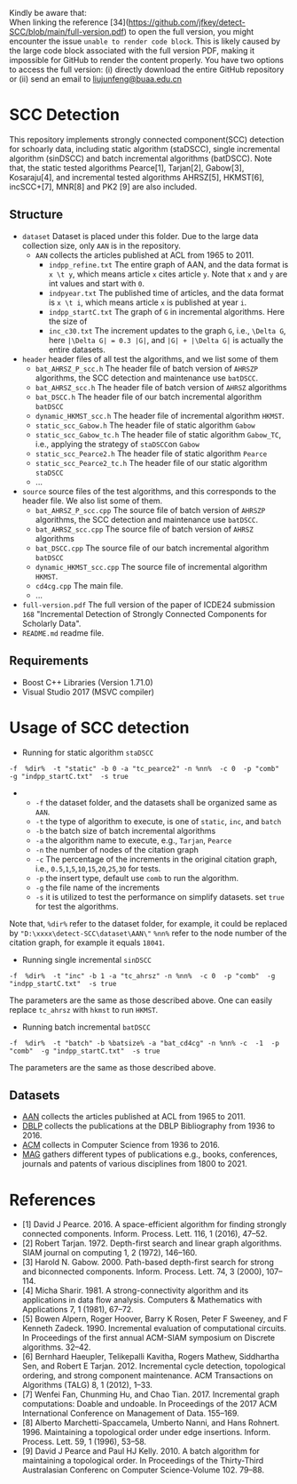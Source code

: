 Kindly be aware that:     
When linking the reference \[34\](https://github.com/jfkey/detect-SCC/blob/main/full-version.pdf) to open the full version, you might encounter the issue `unable to render code block`. This is likely caused by the large code block associated with the full version PDF, making it impossible for GitHub to render the content properly. 
You have two options to access the full version: (i) directly download the entire GitHub repository or (ii) send an email to liujunfeng@buaa.edu.cn


# SCC Detection
This repository implements strongly connected component(SCC) detection for schoarly data, including static algorithm (staDSCC), single incremental algorithm (sinDSCC) and batch incremental algorithms (batDSCC). 
Note that, the static tested algorithms Pearce[1], Tarjan[2], Gabow[3], Kosaraju[4], and incremental tested algorithms AHRSZ[5], HKMST[6], incSCC+[7], MNR[8] and PK2 [9] are also included. 

## Structure
* `dataset` Dataset is placed under this folder. Due to the large data collection size, only `AAN` is in the repository.
  * `AAN` collects the articles published at ACL from 1965 to 2011.
    * `indpp_refine.txt` The entire graph of AAN, and the data format is  `x \t y`, which means article `x` cites article `y`. Note that `x` and `y` are int values and start with `0`.
    * `indpyear.txt` The published time of articles, and the data format is  `x \t i`, which means article `x` is published at year `i`.
    * `indpp_startC.txt` The graph of `G` in incremental algorithms. Here the size of 
    * `inc_c30.txt` The increment updates to the graph `G`, i.e., `\Delta G`, here `|\Delta G| = 0.3 |G|`, and `|G| + |\Delta G|` is actually the entire datasets.   
* `header` header files of all test the algorithms, and we list some of them
  * `bat_AHRSZ_P_scc.h` The header file of batch version of `AHRSZP` algorithms, the SCC detection and maintenance use `batDSCC`.  
  * `bat_AHRSZ_scc.h` The header file of batch version of `AHRSZ` algorithms
  * `bat_DSCC.h` The header file of our batch incremental algorithm `batDSCC`
  * `dynamic_HKMST_scc.h` The header file of incremental algorithm `HKMST`. 
  * `static_scc_Gabow.h` The header file of static algorithm `Gabow`
  * `static_scc_Gabow_tc.h` The header file of static algorithm `Gabow_TC`, i.e., applying the strategy of `staDSCC`on `Gabow`
  * `static_scc_Pearce2.h`  The header file of static algorithm `Pearce`
  * `static_scc_Pearce2_tc.h` The header file of our static algorithm `staDSCC`
  * ...
* `source` source files of the test algorithms, and this corresponds to the header file. We also list some of them.
  * `bat_AHRSZ_P_scc.cpp` The source file of batch version of `AHRSZP` algorithms, the SCC detection and maintenance use `batDSCC`.  
  * `bat_AHRSZ_scc.cpp` The source file of batch version of `AHRSZ` algorithms
  * `bat_DSCC.cpp` The source file of our batch incremental algorithm `batDSCC`
  * `dynamic_HKMST_scc.cpp` The source file of incremental algorithm `HKMST`. 
  * `cd4cg.cpp` The main file. 
  * ...
* `full-version.pdf`  The full version of the paper of ICDE24 submission `168` "Incremental Detection of Strongly Connected Components for Scholarly Data". 
* `README.md` readme file. 
 

## Requirements

- Boost C++ Libraries (Version 1.71.0)
- Visual Studio 2017 (MSVC compiler)

# Usage of SCC detection
  
- Running for static algorithm `staDSCC`

```
-f  %dir%  -t "static" -b 0 -a "tc_pearce2" -n %nn%  -c 0  -p "comb"  -g "indpp_startC.txt"  -s true
```
- 
  - `-f` the dataset folder, and the datasets shall be organized same as `AAN`.
  - `-t` the type of algorithm to execute, is one of `static`, `inc`, and `batch`  
  - `-b` the batch size of batch incremental algorithms 
  - `-a` the algorithm name to execute, e.g., `Tarjan`, `Pearce`
  - `-n` the number of nodes of the citation graph 
  - `-c` The percentage of the increments in the original citation graph, i.e., `0.5`,`1`,`5`,`10`,`15`,`20`,`25`,`30` for tests. 
  - `-p` the insert type, default use `comb` to run the algorithm. 
  - `-g` the file name of the increments
  - `-s` it is utilized to test the performance on simplify datasets. set `true` for test the algorithms.

Note that, 
`%dir%` refer to the dataset folder, for example, it could be replaced by  `"D:\xxxx\detect-SCC\dataset\AAN\"`
`%nn%` refer to the node number of the citation graph, for example it equals `18041`. 
 
  
- Running single incremental `sinDSCC`

```-f  %dir%  -t "inc" -b 1 -a "tc_ahrsz" -n %nn%  -c 0  -p "comb"  -g "indpp_startC.txt"  -s true```

The parameters are the same as those described above. One can easily replace `tc_ahrsz` with `hkmst` to run `HKMST`.

- Running batch incremental `batDSCC`

```-f  %dir%  -t "batch" -b %batsize% -a "bat_cd4cg" -n %nn% -c  -1  -p "comb"  -g "indpp_startC.txt"  -s true```

The parameters are the same as those described above.


## Datasets
* [AAN](https://aclanthology.org/W09-3607/) collects the articles published at ACL from 1965 to 2011.
* [DBLP](https://www.aminer.cn/citation)    collects the publications at the DBLP Bibliography from 1936 to 2016.
* [ACM](https://www.aminer.cn/citation) collects in Computer Science from 1936 to 2016.
* [MAG](https://www.microsoft.com/en-us/research/project/microsoft-academic-graph/) gathers different types of publications e.g., books, conferences, journals and patents of various disciplines from 1800 to 2021.


# References
- [1] David J Pearce. 2016. A space-efficient algorithm for finding strongly connected
components. Inform. Process. Lett. 116, 1 (2016), 47–52.
- [2] Robert Tarjan. 1972. Depth-first search and linear graph algorithms. SIAM journal
on computing 1, 2 (1972), 146–160.
- [3] Harold N. Gabow. 2000. Path-based depth-first search for strong and biconnected
components. Inform. Process. Lett. 74, 3 (2000), 107–114.
- [4] Micha Sharir. 1981. A strong-connectivity algorithm and its applications in data
flow analysis. Computers & Mathematics with Applications 7, 1 (1981), 67–72.
- [5] Bowen Alpern, Roger Hoover, Barry K Rosen, Peter F Sweeney, and F Kenneth
Zadeck. 1990. Incremental evaluation of computational circuits. In Proceedings of
the first annual ACM-SIAM symposium on Discrete algorithms. 32–42.
- [6] Bernhard Haeupler, Telikepalli Kavitha, Rogers Mathew, Siddhartha Sen, and
Robert E Tarjan. 2012. Incremental cycle detection, topological ordering, and
strong component maintenance. ACM Transactions on Algorithms (TALG) 8, 1
(2012), 1–33.
- [7] Wenfei Fan, Chunming Hu, and Chao Tian. 2017. Incremental graph computations:
Doable and undoable. In Proceedings of the 2017 ACM International Conference
on Management of Data. 155–169.
- [8] Alberto Marchetti-Spaccamela, Umberto Nanni, and Hans Rohnert. 1996. Maintaining
a topological order under edge insertions. Inform. Process. Lett. 59, 1
(1996), 53–58.
- [9] David J Pearce and Paul HJ Kelly. 2010. A batch algorithm for maintaining a
topological order. In Proceedings of the Thirty-Third Australasian Conferenc on
Computer Science-Volume 102. 79–88.
